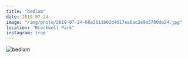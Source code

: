 ```yaml
---
title: "bedlam"
date: 2019-07-24
image: "/img/photo/2019-07-24-68a3611b02d4017ea6ac2e9e3780de24.jpg"
location: "Brockwell Park"
instagram: true
---
```


![bedlam](/img/photo/2019-07-24-68a3611b02d4017ea6ac2e9e3780de24.jpg)
